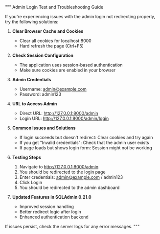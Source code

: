 """
Admin Login Test and Troubleshooting Guide

If you're experiencing issues with the admin login not redirecting properly, 
try the following solutions:

1. **Clear Browser Cache and Cookies**
   - Clear all cookies for localhost:8000
   - Hard refresh the page (Ctrl+F5)

2. **Check Session Configuration**
   - The application uses session-based authentication
   - Make sure cookies are enabled in your browser

3. **Admin Credentials**
   - Username: admin@example.com
   - Password: admin123

4. **URL to Access Admin**
   - Direct URL: http://127.0.0.1:8000/admin
   - Login URL: http://127.0.0.1:8000/admin/login

5. **Common Issues and Solutions**
   - If login succeeds but doesn't redirect: Clear cookies and try again
   - If you get "Invalid credentials": Check that the admin user exists
   - If page loads but shows login form: Session might not be working

6. **Testing Steps**
   1. Navigate to http://127.0.0.1:8000/admin
   2. You should be redirected to the login page
   3. Enter credentials: admin@example.com / admin123
   4. Click Login
   5. You should be redirected to the admin dashboard

7. **Updated Features in SQLAdmin 0.21.0**
   - Improved session handling
   - Better redirect logic after login
   - Enhanced authentication backend

If issues persist, check the server logs for any error messages.
"""